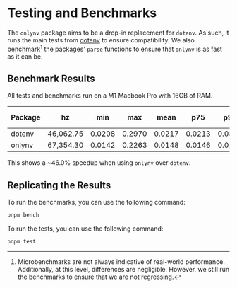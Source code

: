 # Testing and Benchmarks

The `onlynv` package aims to be a drop-in replacement for `dotenv`. As such, it runs the main tests from [dotenv](https://github.com/motdotla/dotenv) to ensure compatibility. We also benchmark[^1] the packages' `parse` functions to ensure that `onlynv` is as fast as it can be.

[^1]: Microbenchmarks are not always indicative of real-world performance. Additionally, at this level, differences are negligible. However, we still run the benchmarks to ensure that we are not regressing.

## Benchmark Results

All tests and benchmarks run on a M1 Macbook Pro with 16GB of RAM.

| Package | hz        | min    | max    | mean   | p75    | p99    | p999   | rme    | runs sampled |
| ------- | --------- | ------ | ------ | ------ | ------ | ------ | ------ | ------ | ------------ |
| dotenv  | 46,062.75 | 0.0208 | 0.2970 | 0.0217 | 0.0213 | 0.0310 | 0.1120 | ±0.32% | 23034        |
| onlynv  | 67,354.30 | 0.0142 | 0.2263 | 0.0148 | 0.0146 | 0.0180 | 0.1162 | ±0.37% | 33678        |

This shows a ~46.0% speedup when using `onlynv` over `dotenv`.

## Replicating the Results

To run the benchmarks, you can use the following command:

```bash
pnpm bench
```

To run the tests, you can use the following command:

```bash
pnpm test
```
